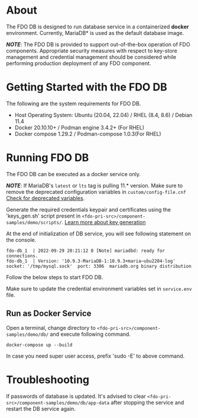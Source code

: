 # About

The FDO DB is designed to run database service in a containerized **docker** environment. Currently, MariaDB* is used as the default database image.

***NOTE***: The FDO DB is provided to support out-of-the-box operation of FDO components.  Appropriate security measures with respect to key-store management and credential management should be considered while performing production deployment of any FDO component.

# Getting Started with the FDO DB

The following are the system requirements for FDO DB.
- Host Operating System: Ubuntu (20.04, 22.04) / RHEL (8.4, 8.6) / Debian 11.4
- Docker 20.10.10+ / Podman engine 3.4.2+ (For RHEL)
- Docker compose 1.29.2 / Podman-compose 1.0.3(For RHEL)

# Running FDO DB

The FDO DB can be executed as a docker service only. 


***NOTE***: If MariaDB's `latest` or `lts` tag is pulling 11.* version. Make sure to remove the deprecated configuration variables in `custom/config-file.cnf` [Check for deprecated variables](https://mariadb.com/kb/en/server-system-variables/#list-of-server-system-variables).

Generate the required credentials keypair and certificates using the 'keys_gen.sh' script present  in `<fdo-pri-src>/component-samples/demo/scripts/`.
[Learn more about key generation](https://github.com/fido-device-onboard/pri-fidoiot#generating-random-passwords-using-keys_gensh)

At the end of initialization of DB service, you will see following statement on the console. 

```
fdo-db_1  | 2022-09-29 20:21:12 0 [Note] mariadbd: ready for connections.
fdo-db_1  | Version: '10.9.3-MariaDB-1:10.9.3+maria~ubu2204-log'  socket: '/tmp/mysql.sock'  port: 3306  mariadb.org binary distribution
```

Follow the below steps to start FDO DB.

Make sure to update the credential environment variables set in `service.env` file.

##  Run as Docker Service

Open a terminal, change directory to `<fdo-pri-src>/component-samples/demo/db/` and execute following command.

```
docker-compose up --build
```

In case you need super user access, prefix 'sudo -E' to above command.


# Troubleshooting

If passwords of database is updated. It's advised to clear `<fdo-pri-src>/component-samples/demo/db/app-data` after stopping the service and restart the DB service again.

